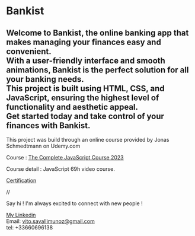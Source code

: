 # Bankist

## Welcome to Bankist, the online banking app that makes managing your finances easy and convenient. <br />With a user-friendly interface and smooth animations, Bankist is the perfect solution for all your banking needs. <br /> This project is built using HTML, CSS, and JavaScript, ensuring the highest level of functionality and aesthetic appeal. <br /> Get started today and take control of your finances with Bankist.  


This project was build through an online course provided by Jonas Schmedtmann on Udemy.com

Course : [The Complete JavaScript Course 2023](https://www.udemy.com/course/the-complete-javascript-course/)

Course detail : JavaScript 69h video course.

[Certification](https://www.udemy.com/certificate/UC-c546146c-af07-4cbe-9461-bbb4f7f6402a/)


//

Say hi ! I'm always excited to connect with new people !

[My Linkedin](https://www.linkedin.com/in/vito-savalli/)  
Email: vito.savallimunoz@gmail.com  
tel: +33660696138
